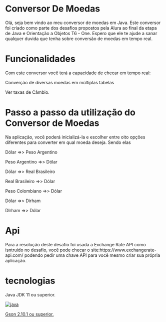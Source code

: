<h1>Conversor De Moedas</h1>

<p>Olá, seja bem vindo ao meu conversor de moedas em Java. Este conversor foi criado como parte dos desafios propostos pela Alura ao final da etapa de Java e Orientação a Objetos T6 - One. Espero que ele te ajude a sanar qualquer duvida que tenha sobre conversão de moedas em tempo real.</p>

<h1>Funcionalidades</h1>

<P>Com este conversor você terá a capacidade de checar em tempo real:</P>

<p>Converção de diversas moedas em múltiplas tabelas</p>
<p>Ver taxas de Câmbio.</p>

<h1>Passo a passo da utilização do Conversor de Moedas</h1>

<p>Na aplicação, você poderá inicializá-la e escolher entre oito opções diferentes para converter em qual moeda deseja. Sendo elas</p>

<p>Dólar =>> Peso Argentino</p>
<p>Peso Argentino =>> Dólar</p>
<p>Dólar =>> Real Brasileiro</p>
<p>Real Brasileiro =>> Dólar</p>
<p>Peso Colombiano =>> Dólar</p>
<p>Dólar =>> Dirham</p>
<p>DIrham =>> Dólar</p>

<h1>Api</h1>

<p>Para a resolução deste desafio foi usada a Exchange Rate API como isntruido no desafio, você pode checar o site:<a>https://www.exchangerate-api.com/</a> podendo pedir uma chave API para você mesmo criar sua própria aplicação.</p>

<h1>tecnologias</h1>

<p>Java JDK 11 ou superior.</p>
<a href="https://www.java.com/en/download/help/whatis_java.html" target="_blank">
        <img
           src="https://img.shields.io/badge/Java-000?style=for-the-badge&logo=java"
           alt="java"
         />
<p>Gson 2.10.1 ou superior.</p>


